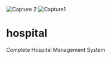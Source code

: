 ![Capture 2](https://user-images.githubusercontent.com/30295495/131211024-d294093c-7d8d-4aa9-a26e-8c42dae6d265.PNG)
![Capture1](https://user-images.githubusercontent.com/30295495/131211025-9e22b7d1-463c-42e2-908a-6003e6c436e7.PNG)
# hospital
 Complete Hospital Management System
